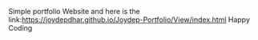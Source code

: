 Simple portfolio Website and here is the link:https://joydepdhar.github.io/Joydep-Portfolio/View/index.html 
Happy Coding
